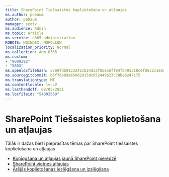```yaml
---
title: SharePoint Tiešsaistes koplietošana un atļaujas
ms.author: pebaum
author: pebaum
manager: scotv
ms.audience: Admin
ms.topic: article
ms.service: o365-administration
ROBOTS: NOINDEX, NOFOLLOW
localization_priority: Normal
ms.collection: Adm_O365
ms.custom:
- "9000292"
- "5803"
ms.openlocfilehash: 57e9fdb9133242cb24d3af05ec6ff84fb493318cef05c2c1e82b147c3c9ebd5e
ms.sourcegitcommit: b5f7da89a650d2915dc652449623c78be6247175
ms.translationtype: MT
ms.contentlocale: lv-LV
ms.lasthandoff: 08/05/2021
ms.locfileid: "54093569"
---
```

# <a name="sharepoint-online-sharing-and-permissions"></a>SharePoint Tiešsaistes koplietošana un atļaujas

Tālāk ir dažas bieži pieprasītas tēmas par SharePoint tiešsaistes koplietošana un atļaujas

- [Kopīgošana un atļaujas jaunā SharePoint pieredzē](https://docs.microsoft.com/sharepoint/modern-experience-sharing-permissions)
- [SharePoint vietnes atļaujas](https://docs.microsoft.com/sharepoint/customize-sharepoint-site-permissions)
- [Ārējās koplietošanas ieslēgšana un izslēgšana](https://docs.microsoft.com/sharepoint/turn-external-sharing-on-or-off)